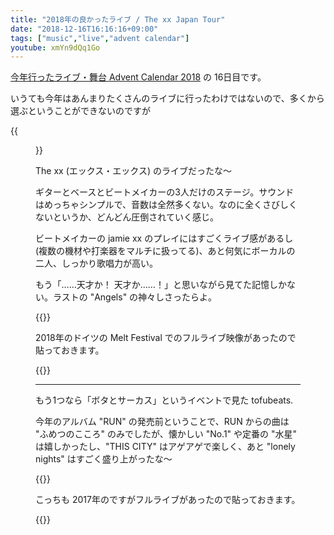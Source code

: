 ```yaml
---
title: "2018年の良かったライブ / The xx Japan Tour"
date: "2018-12-16T16:16:16+09:00"
tags: ["music","live","advent calendar"]
youtube: xmYn9dQq1Go
---
```


[今年行ったライブ・舞台 Advent Calendar 2018](https://adventar.org/calendars/3385) の 16日目です。

いうても今年はあんまりたくさんのライブに行ったわけではないので、多くから選ぶということができないのですが

{{<figure src="https://www.instagram.com/p/Be_-rWJhzPg/media?size=l">}}

The xx (エックス・エックス) のライブだったな〜

ギターとベースとビートメイカーの3人だけのステージ。サウンドはめっちゃシンプルで、音数は全然多くない。なのに全くさびしくないというか、どんどん圧倒されていく感じ。

ビートメイカーの jamie xx のプレイにはすごくライブ感があるし(複数の機材や打楽器をマルチに扱ってる)、あと何気にボーカルの二人、しっかり歌唱力が高い。

もう「……天才か！ 天才か……！」と思いながら見てた記憶しかない。ラストの "Angels" の神々しさったらよ。

{{<youtube src="HcsaYGQScyo?start=32" title="The xx - Angels - Live at Rio de Janeiro 2013">}}

2018年のドイツの Melt Festival でのフルライブ映像があったので貼っておきます。

{{<youtube src="xmYn9dQq1Go" title="The xx Live At Melt Festival 2018">}}


---

もう1つなら「ボタとサーカス」というイベントで見た tofubeats.

今年のアルバム "RUN" の発売前ということで、RUN からの曲は "ふめつのこころ" のみでしたが、懐かしい "No.1" や定番の "水星" は嬉しかったし、"THIS CITY" はアゲアゲで楽しく、あと "lonely nights" はすごく盛り上がったな〜

{{<youtube src="D2zRDIDv3B4" title="tofubeats - LONELY NIGHTS">}}

こっちも 2017年のですがフルライブがあったので貼っておきます。

{{<youtube src="5V9yISt1wTY" title="tofubeats - FANTASY CLUB SOLO LIVE IN OSAKA fullsize 2017/9/29">}}
